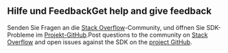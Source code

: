 ## <a name="get-help-and-give-feedback"></a><span data-ttu-id="dc195-101">Hilfe und Feedback</span><span class="sxs-lookup"><span data-stu-id="dc195-101">Get help and give feedback</span></span>

<span data-ttu-id="dc195-102">Senden Sie Fragen an die [Stack Overflow](http://stackoverflow.com/questions/tagged/azure-sdk-.net)-Community, und öffnen Sie SDK-Probleme im [Projekt-GitHub](https://github.com/Azure/azure-sdk-for-net).</span><span class="sxs-lookup"><span data-stu-id="dc195-102">Post questions to the community on [Stack Overflow](http://stackoverflow.com/questions/tagged/azure-sdk-.net) and open issues against the SDK on the [project GitHub](https://github.com/Azure/azure-sdk-for-net).</span></span>